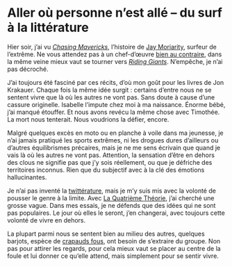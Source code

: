 # Aller où personne n’est allé &#8211; du surf à la littérature

Hier soir, j’ai vu [*Chasing Mavericks*](http://www.imdb.com/title/tt1629757/), l’histoire de [Jay Moriarity](http://fr.wikipedia.org/wiki/Jay_Moriarity), surfeur de l’extrême. Ne vous attendez pas à un chef-d’œuvre [bien au contraire](http://www.lemonde.fr/culture/article/2012/11/27/chasing-mavericks-plat-comme-une-planche-de-surf_1796090_3246.html), dans la même veine mieux vaut se tourner vers [*Riding Giants*](http://www.imdb.com/title/tt0389326/). N’empêche, je n’ai pas décroché.<span id="more-31780"></span>

J’ai toujours été fasciné par ces récits, d’où mon goût pour les livres de Jon Krakauer. Chaque fois la même idée surgit : certains d’entre nous ne se sentent vivre que là où les autres ne vont pas. Sans doute à cause d’une cassure originelle. Isabelle l’impute chez moi à ma naissance. Énorme bébé, j’ai manqué étouffer. Et nous avons revécu la même chose avec Timothée. La mort nous tenterait. Nous voudrions la défier, encore.

Malgré quelques excès en moto ou en planche à voile dans ma jeunesse, je n’ai jamais pratiqué les sports extrêmes, ni les drogues dures d’ailleurs ou d’autres équilibrismes précaires, mais je ne me sens écrivain que quand je vais là où les autres ne vont pas. Attention, la sensation d’être en dehors des clous ne signifie pas que j’y sois réellement, ou que je défriche des territoires inconnus. Rien que du subjectif avec à la clé des émotions hallucinantes.

Je n’ai pas inventé la [twittérature](https://tcrouzet.com/la-quatrieme-theorie/la-quatrieme-theorie-liens/), mais je m’y suis mis avec la volonté de pousser le genre à la limite. Avec [La Quatrième Théorie](https://tcrouzet.com/la-quatrieme-theorie/), j’ai cherché une grosse vague. Dans mes essais, je ne défends que des idées qui ne sont pas populaires. Le jour où elles le seront, j’en changerai, avec toujours cette volonté de vivre en dehors.

La plupart parmi nous se sentent bien au milieu des autres, quelques barjots, espèce de [crapauds fous](https://tcrouzet.com/tag/crapauds/), ont besoin de s’extraire du groupe. Non pas pour attirer les regards, pour cela mieux vaut se placer au centre de la foule et lui donner ce qu’elle attend, mais simplement pour se sentir vivre.

<div class="iframe" id="iframe5"></div>
<div class="iframe" id="iframe6"></div>